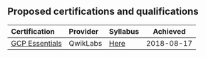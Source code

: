## Proposed certifications and qualifications

| Certification | Provider | Syllabus | Achieved |
| :------------ | :------- | :--------| :------: |
| [GCP Essentials](https://qwiklabs.com/public_profiles/fa0e8d28-40f8-426d-9996-72183ee40853) | QwikLabs | [Here](https://qwiklabs.com/quests/23) | 2018-08-17 |
